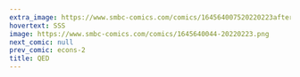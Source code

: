 ```yaml
---
extra_image: https://www.smbc-comics.com/comics/164564007520220223after.png
hovertext: SSS
image: https://www.smbc-comics.com/comics/1645640044-20220223.png
next_comic: null
prev_comic: econs-2
title: QED
---
```


